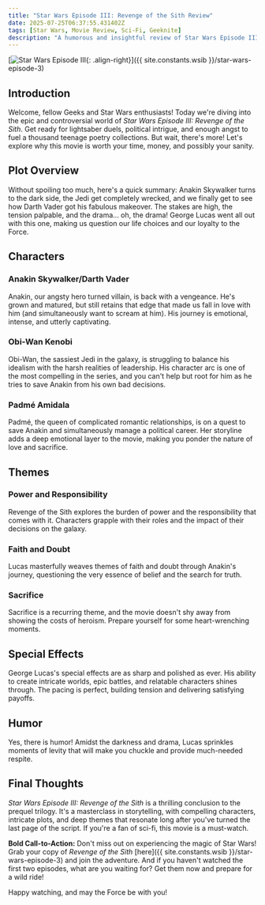 ```yaml
---
title: "Star Wars Episode III: Revenge of the Sith Review"
date: 2025-07-25T06:37:55.431402Z
tags: [Star Wars, Movie Review, Sci-Fi, Geeknite]
description: "A humorous and insightful review of Star Wars Episode III: Revenge of the Sith. Discover why this movie is a must-watch for sci-fi lovers!"
---
```


[![Star Wars Episode III](https://example.com/starwars3.jpg){: .align-right}]({{ site.constants.wsib }}/star-wars-episode-3)

## Introduction

Welcome, fellow Geeks and Star Wars enthusiasts! Today we're diving into the epic and controversial world of *Star Wars Episode III: Revenge of the Sith*. Get ready for lightsaber duels, political intrigue, and enough angst to fuel a thousand teenage poetry collections. But wait, there's more! Let's explore why this movie is worth your time, money, and possibly your sanity.

## Plot Overview

Without spoiling too much, here's a quick summary: Anakin Skywalker turns to the dark side, the Jedi get completely wrecked, and we finally get to see how Darth Vader got his fabulous makeover. The stakes are high, the tension palpable, and the drama... oh, the drama! George Lucas went all out with this one, making us question our life choices and our loyalty to the Force.

## Characters

### Anakin Skywalker/Darth Vader

Anakin, our angsty hero turned villain, is back with a vengeance. He's grown and matured, but still retains that edge that made us fall in love with him (and simultaneously want to scream at him). His journey is emotional, intense, and utterly captivating.

### Obi-Wan Kenobi

Obi-Wan, the sassiest Jedi in the galaxy, is struggling to balance his idealism with the harsh realities of leadership. His character arc is one of the most compelling in the series, and you can't help but root for him as he tries to save Anakin from his own bad decisions.

### Padmé Amidala

Padmé, the queen of complicated romantic relationships, is on a quest to save Anakin and simultaneously manage a political career. Her storyline adds a deep emotional layer to the movie, making you ponder the nature of love and sacrifice.

## Themes

### Power and Responsibility

Revenge of the Sith explores the burden of power and the responsibility that comes with it. Characters grapple with their roles and the impact of their decisions on the galaxy.

### Faith and Doubt

Lucas masterfully weaves themes of faith and doubt through Anakin's journey, questioning the very essence of belief and the search for truth.

### Sacrifice

Sacrifice is a recurring theme, and the movie doesn't shy away from showing the costs of heroism. Prepare yourself for some heart-wrenching moments.

## Special Effects

George Lucas's special effects are as sharp and polished as ever. His ability to create intricate worlds, epic battles, and relatable characters shines through. The pacing is perfect, building tension and delivering satisfying payoffs.

## Humor

Yes, there is humor! Amidst the darkness and drama, Lucas sprinkles moments of levity that will make you chuckle and provide much-needed respite.

## Final Thoughts

*Star Wars Episode III: Revenge of the Sith* is a thrilling conclusion to the prequel trilogy. It's a masterclass in storytelling, with compelling characters, intricate plots, and deep themes that resonate long after you've turned the last page of the script. If you're a fan of sci-fi, this movie is a must-watch.

**Bold Call-to-Action:** Don't miss out on experiencing the magic of Star Wars! Grab your copy of *Revenge of the Sith* [here]({{ site.constants.wsib }}/star-wars-episode-3) and join the adventure. And if you haven't watched the first two episodes, what are you waiting for? Get them now and prepare for a wild ride!

Happy watching, and may the Force be with you!